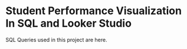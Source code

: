 # Student Performance Visualization In SQL and Looker Studio


SQL Queries used in this project are here.
